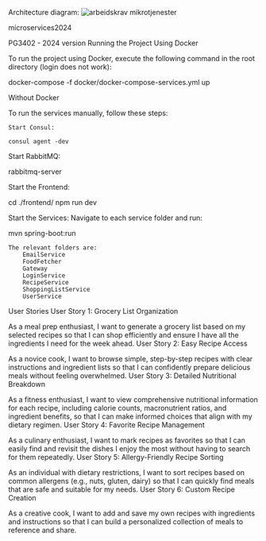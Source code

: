 
Architecture diagram:
![arbeidskrav mikrotjenester](https://github.com/user-attachments/assets/99f9bf73-d143-4cde-9c2d-a1e96e16eb66)


microservices2024

PG3402 - 2024 version
Running the Project
Using Docker

To run the project using Docker, execute the following command in the root directory (login does not work):

docker-compose -f docker/docker-compose-services.yml up

Without Docker

To run the services manually, follow these steps:

    Start Consul:

    consul agent -dev

Start RabbitMQ:

rabbitmq-server

Start the Frontend:

cd ./frontend/
npm run dev

Start the Services:
Navigate to each service folder and run:

mvn spring-boot:run

    The relevant folders are:
        EmailService
        FoodFetcher
        Gateway
        LoginService
        RecipeService
        ShoppingListService
        UserService

User Stories
User Story 1: Grocery List Organization

As a meal prep enthusiast, I want to generate a grocery list based on my selected recipes so that I can shop efficiently and ensure I have all the ingredients I need for the week ahead.
User Story 2: Easy Recipe Access

As a novice cook, I want to browse simple, step-by-step recipes with clear instructions and ingredient lists so that I can confidently prepare delicious meals without feeling overwhelmed.
User Story 3: Detailed Nutritional Breakdown

As a fitness enthusiast, I want to view comprehensive nutritional information for each recipe, including calorie counts, macronutrient ratios, and ingredient benefits, so that I can make informed choices that align with my dietary regimen.
User Story 4: Favorite Recipe Management

As a culinary enthusiast, I want to mark recipes as favorites so that I can easily find and revisit the dishes I enjoy the most without having to search for them repeatedly.
User Story 5: Allergy-Friendly Recipe Sorting

As an individual with dietary restrictions, I want to sort recipes based on common allergens (e.g., nuts, gluten, dairy) so that I can quickly find meals that are safe and suitable for my needs.
User Story 6: Custom Recipe Creation

As a creative cook, I want to add and save my own recipes with ingredients and instructions so that I can build a personalized collection of meals to reference and share.
